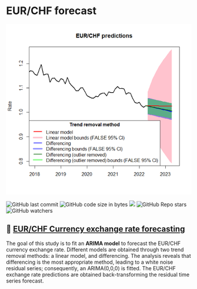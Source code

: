 # EUR/CHF forecast

<p align="center">
<img src="https://github.com/aritzLizoain/EUR-CHF-forecast/blob/main/PRED.png" width="1300"/>
</p>

![GitHub last commit](https://img.shields.io/github/last-commit/aritzLizoain/EUR-CHF-forecast)
![GitHub code size in bytes](https://img.shields.io/github/languages/code-size/aritzLizoain/EUR-CHF-forecast)
[![](https://tokei.rs/b1/github/aritzLizoain/EUR-CHF-forecast?category=lines)](https://github.com/aritzLizoain/EUR-CHF-forecast) 
![GitHub Repo stars](https://img.shields.io/github/stars/aritzLizoain/EUR-CHF-forecast?style=social)
![GitHub watchers](https://img.shields.io/github/watchers/aritzLizoain/EUR-CHF-forecast?style=social)

## :money_with_wings: [EUR/CHF Currency exchange rate forecasting](https://github.com/aritzLizoain/EUR-CHF-forecast/blob/main/Report.pdf)

The goal of this study is to fit an **ARIMA model** to forecast the EUR/CHF currency exchange rate. Different models are obtained through two trend removal methods: a linear model, and differencing. The analysis reveals that differencing is the most appropriate method, leading to a white noise residual series; consequently, an ARIMA(0,0,0) is fitted. The EUR/CHF exchange rate predictions are obtained back-transforming the residual time series forecast.
